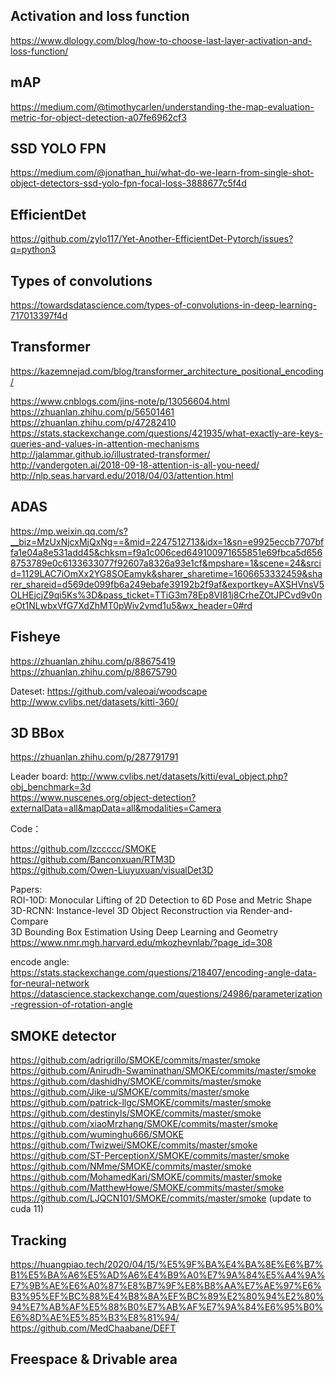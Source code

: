 

## Activation and loss function

https://www.dlology.com/blog/how-to-choose-last-layer-activation-and-loss-function/


## mAP

https://medium.com/@timothycarlen/understanding-the-map-evaluation-metric-for-object-detection-a07fe6962cf3

## SSD YOLO FPN

https://medium.com/@jonathan_hui/what-do-we-learn-from-single-shot-object-detectors-ssd-yolo-fpn-focal-loss-3888677c5f4d

## EfficientDet

https://github.com/zylo117/Yet-Another-EfficientDet-Pytorch/issues?q=python3   

## Types of convolutions

https://towardsdatascience.com/types-of-convolutions-in-deep-learning-717013397f4d

## Transformer

https://kazemnejad.com/blog/transformer_architecture_positional_encoding/    

https://www.cnblogs.com/jins-note/p/13056604.html    
https://zhuanlan.zhihu.com/p/56501461    
https://zhuanlan.zhihu.com/p/47282410    
https://stats.stackexchange.com/questions/421935/what-exactly-are-keys-queries-and-values-in-attention-mechanisms    
http://jalammar.github.io/illustrated-transformer/     
http://vandergoten.ai/2018-09-18-attention-is-all-you-need/    
http://nlp.seas.harvard.edu/2018/04/03/attention.html    


## ADAS

https://mp.weixin.qq.com/s?__biz=MzUxNjcxMjQxNg==&mid=2247512713&idx=1&sn=e9925eccb7707bffa1e04a8e531add45&chksm=f9a1c006ced649100971655851e69fbca5d6568753789e0c6133633077f92607a8326a93e1cf&mpshare=1&scene=24&srcid=1129LAC7iOmXx2YG8SOEamyk&sharer_sharetime=1606653332459&sharer_shareid=d569de099fb6a249ebafe39192b2f9af&exportkey=AXSHVnsV5OLHEjcjZ9qi5Ks%3D&pass_ticket=TTiG3m78Ep8VI81j8CrheZOtJPCvd9v0neOt1NLwbxVfG7XdZhMT0pWiv2vmd1u5&wx_header=0#rd

## Fisheye

https://zhuanlan.zhihu.com/p/88675419    
https://zhuanlan.zhihu.com/p/88675790    

Dateset: https://github.com/valeoai/woodscape    
http://www.cvlibs.net/datasets/kitti-360/    

## 3D BBox

https://zhuanlan.zhihu.com/p/287791791

Leader board:
http://www.cvlibs.net/datasets/kitti/eval_object.php?obj_benchmark=3d    
https://www.nuscenes.org/object-detection?externalData=all&mapData=all&modalities=Camera    

Code：

https://github.com/lzccccc/SMOKE    
https://github.com/Banconxuan/RTM3D    
https://github.com/Owen-Liuyuxuan/visualDet3D    

Papers:    
ROI-10D: Monocular Lifting of 2D Detection to 6D Pose and Metric Shape    
3D-RCNN: Instance-level 3D Object Reconstruction via Render-and-Compare    
3D Bounding Box Estimation Using Deep Learning and Geometry    
https://www.nmr.mgh.harvard.edu/mkozhevnlab/?page_id=308    

encode angle:    
https://stats.stackexchange.com/questions/218407/encoding-angle-data-for-neural-network    
https://datascience.stackexchange.com/questions/24986/parameterization-regression-of-rotation-angle    

## SMOKE detector


https://github.com/adrigrillo/SMOKE/commits/master/smoke    
https://github.com/Anirudh-Swaminathan/SMOKE/commits/master/smoke    
https://github.com/dashidhy/SMOKE/commits/master/smoke    
https://github.com/Jike-u/SMOKE/commits/master/smoke    
https://github.com/patrick-llgc/SMOKE/commits/master/smoke            
https://github.com/destinyls/SMOKE/commits/master/smoke        
https://github.com/xiaoMrzhang/SMOKE/commits/master/smoke    
https://github.com/wuminghu666/SMOKE    
https://github.com/Twizwei/SMOKE/commits/master/smoke    
https://github.com/ST-PerceptionX/SMOKE/commits/master/smoke            
https://github.com/NMme/SMOKE/commits/master/smoke        
https://github.com/MohamedKari/SMOKE/commits/master/smoke    
https://github.com/MatthewHowe/SMOKE/commits/master/smoke    
https://github.com/LJQCN101/SMOKE/commits/master/smoke  (update to cuda 11)    

## Tracking

https://huangpiao.tech/2020/04/15/%E5%9F%BA%E4%BA%8E%E6%B7%B1%E5%BA%A6%E5%AD%A6%E4%B9%A0%E7%9A%84%E5%A4%9A%E7%9B%AE%E6%A0%87%E8%B7%9F%E8%B8%AA%E7%AE%97%E6%B3%95%EF%BC%88%E4%B8%8A%EF%BC%89%E2%80%94%E2%80%94%E7%AB%AF%E5%88%B0%E7%AB%AF%E7%9A%84%E6%95%B0%E6%8D%AE%E5%85%B3%E8%81%94/         
https://github.com/MedChaabane/DEFT    


## Freespace & Drivable area

